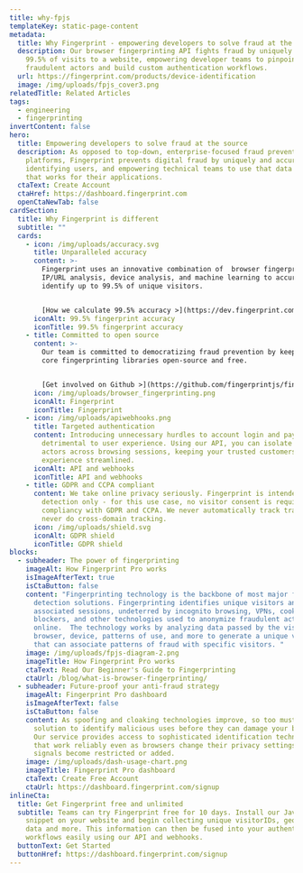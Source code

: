 ```yaml
---
title: why-fpjs
templateKey: static-page-content
metadata:
  title: Why Fingerprint - empowering developers to solve fraud at the source
  description: Our browser fingerprinting API fights fraud by uniquely identifying
    99.5% of visits to a website, empowering developer teams to pinpoint
    fraudulent actors and build custom authentication workflows.
  url: https://fingerprint.com/products/device-identification
  image: /img/uploads/fpjs_cover3.png
relatedTitle: Related Articles
tags:
  - engineering
  - fingerprinting
invertContent: false
hero:
  title: Empowering developers to solve fraud at the source
  description: As opposed to top-down, enterprise-focused fraud prevention
    platforms, Fingerprint prevents digital fraud by uniquely and accurately
    identifying users, and empowering technical teams to use that data in a way
    that works for their applications.
  ctaText: Create Account
  ctaHref: https://dashboard.fingerprint.com
  openCtaNewTab: false
cardSection:
  title: Why Fingerprint is different
  subtitle: ""
  cards:
    - icon: /img/uploads/accuracy.svg
      title: Unparalleled accuracy
      content: >-
        Fingerprint uses an innovative combination of  browser fingerprinting,
        IP/URL analysis, device analysis, and machine learning to accurately
        identify up to 99.5% of unique visitors.


        [How we calculate 99.5% accuracy >](https://dev.fingerprint.com/docs/understanding-our-995-accuracy)
      iconAlt: 99.5% fingerprint accuracy
      iconTitle: 99.5% fingerprint accuracy
    - title: Committed to open source
      content: >-
        Our team is committed to democratizing fraud prevention by keeping our
        core fingerprinting libraries open-source and free. 


        [Get involved on Github >](https://github.com/fingerprintjs/fingerprintjs)
      icon: /img/uploads/browser_fingerprinting.png
      iconAlt: Fingerprint
      iconTitle: Fingerprint
    - icon: /img/uploads/apiwebhooks.png
      title: Targeted authentication
      content: Introducing unnecessary hurdles to account login and payment can be
        detrimental to user experience. Using our API, you can isolate malicious
        actors across browsing sessions, keeping your trusted customers'
        experience streamlined.
      iconAlt: API and webhooks
      iconTitle: API and webhooks
    - title: GDPR and CCPA compliant
      content: We take online privacy seriously. Fingerprint is intended for fraud
        detection only - for this use case, no visitor consent is required for
        compliancy with GDPR and CCPA. We never automatically track traffic, and
        never do cross-domain tracking.
      icon: /img/uploads/shield.svg
      iconAlt: GDPR shield
      iconTitle: GDPR shield
blocks:
  - subheader: The power of fingerprinting
    imageAlt: How Fingerprint Pro works
    isImageAfterText: true
    isCtaButton: false
    content: "Fingerprinting technology is the backbone of most major fraud
      detection solutions. Fingerprinting identifies unique visitors and
      associated sessions, undeterred by incognito browsing, VPNs, cookie
      blockers, and other technologies used to anonymize fraudulent actors
      online.  The technology works by analyzing data passed by the visitor's
      browser, device, patterns of use, and more to generate a unique visitorID
      that can associate patterns of fraud with specific visitors. "
    image: /img/uploads/fpjs-diagram-2.png
    imageTitle: How Fingerprint Pro works
    ctaText: Read Our Beginner's Guide to Fingerprinting
    ctaUrl: /blog/what-is-browser-fingerprinting/
  - subheader: Future-proof your anti-fraud strategy
    imageAlt: Fingerprint Pro dashboard
    isImageAfterText: false
    isCtaButton: false
    content: As spoofing and cloaking technologies improve, so too must your
      solution to identify malicious uses before they can damage your business.
      Our service provides access to sophisticated identification techniques
      that work reliably even as browsers change their privacy settings and
      signals become restricted or added.
    image: /img/uploads/dash-usage-chart.png
    imageTitle: Fingerprint Pro dashboard
    ctaText: Create Free Account
    ctaUrl: https://dashboard.fingerprint.com/signup
inlineCta:
  title: Get Fingerprint free and unlimited
  subtitle: Teams can try Fingerprint free for 10 days. Install our Javascript
    snippet on your website and begin collecting unique visitorIDs, geolocation
    data and more. This information can then be fused into your authentication
    workflows easily using our API and webhooks.
  buttonText: Get Started
  buttonHref: https://dashboard.fingerprint.com/signup
---
```

